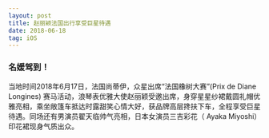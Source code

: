 ```yaml
---
layout: post
title: 赵丽颖法国出行享受巨星待遇
date: 2018-06-18 
tag: iOS
---
```


### 名媛驾到！


当地时间2018年6月17日，法国尚蒂伊，众星出席“法国橡树大赛”(Prix de Diane Longines) 赛马活动，浪琴表优雅大使赵丽颖受邀出席，身穿星星纱裙戴圆礼帽优雅亮相，乘坐敞篷车抵达时露甜笑心情大好，获品牌高层搀扶下车，全程享受巨星待遇。同场还有男演员翟天临帅气亮相，日本女演员三吉彩花（ Ayaka Miyoshi）印花裙现身气质出众。





